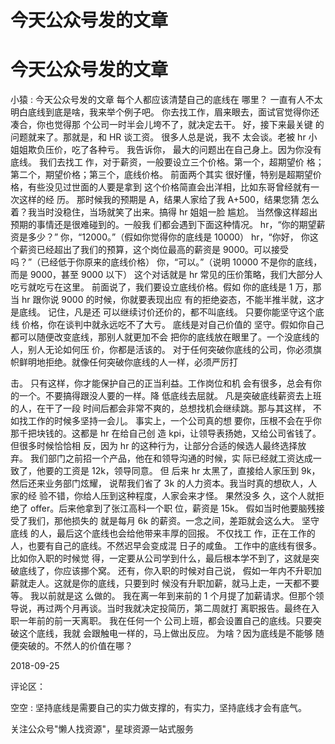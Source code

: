 # 今天公众号发的文章

# 今天公众号发的文章

小猿 : 今天公众号发的文章 每个人都应该清楚自己的底线在 哪里？ 一直有人不太明白底线到底是啥，我来举个例子吧。 你去找工作，眉来眼去，面试官觉得你还凑合，你也觉得那 个公司一时半会儿垮不了，就决定去干。 好，接下来最关键 的问题就来了。那就是，和 HR 谈工资。 很多人总是说，我不 太会谈。老被 hr 小姐姐欺负压价，吃了各种亏。 我告诉你， 最大的问题出在自己身上。因为你没有底线。 我们去找工 作，对于薪资，一般要设立三个价格。第一个，超期望价 格；第二个，期望价格；第三个，底线价格。 前面两个其实 很好懂，特别是超期望价格，有些没见过世面的人要是拿到 这个价格简直会出洋相，比如东哥曾经就有一次这样的经 历。 那时候我的预期是 A，结果人家给了我 A+500，结果您猜 怎么着？我当时没稳住，当场就笑了出来。搞得 hr 姐姐一脸 尴尬。 当然像这样超出预期的事情还是很难碰到的。一般我 们都会遇到下面这种情况。 hr，“你的期望薪资是多少？” 你，“12000。”（假如你觉得你的底线是 10000） hr，“你好， 你这个薪资已经超出了我们的预算，这个岗位最高的薪资是 9000。可以接受吗？”（已经低于你原来的底线价格） 你，“可以。”（说明 10000 不是你的底线，而是 9000，甚至 9000 以下） 这个对话就是 hr 常见的压价策略，我们大部分人 吃亏就吃亏在这里。 前面说了，我们要设立底线价格。假如 你的底线是 1 万，那当 hr 跟你说 9000 的时候，你就要表现出应 有的拒绝姿态，不能半推半就，这才是底线。 记住，凡是还 可以继续讨价还价的，都不叫底线。 只要你能坚守这个底线 价格，你在谈判中就永远吃不了大亏。 底线是对自己价值的 坚守。假如你自己都可以随便改变底线，那别人就更加不会 把你的底线放在眼里了。一个没底线的人，别人无论如何压 价，你都是活该的。 对于任何突破你底线的公司，你必须旗 帜鲜明地拒绝。就像任何突破你底线的人一样，必须严厉打

击。 只有这样，你才能保护自己的正当利益。工作岗位和机 会有很多，总会有你的一个。不要搞得跟没人要的一样。降 低底线去屈就。 凡是突破底线薪资去上班的人，在干了一段 时间后都会非常不爽的，总想找机会继续跳。那与其这样， 不如找工作的时候多坚持一会儿。 事实上，一个公司真的想 要你，压根不会在乎你那千把块钱的。这都是 hr 在给自己创 造 kpi，让领导表扬她，又给公司省钱了。 但很多时候恰恰相 反，因为 hr 的这种行为，让部分合适的候选人最终选择放 弃。 我们部门之前招一个产品，他在和领导沟通的时候，实 际已经就工资达成一致了，他要的工资是 12k，领导同意。 但 后来 hr 太黑了，直接给人家压到 9k，然后还来业务部门炫耀， 说帮我们省了 3k 的人力资本。我当时真的想砍人，人家的经 验不错，你给人压到这种程度，人家会来才怪。 果然没多 久，这个人就拒绝了 offer。后来他拿到了张江高科一个职 位，薪资是 15k。 假如当时他要脑残接受了我们，那他损失的 就是每月 6k 的薪资。一念之间，差距就会这么大。 坚守底线 的人，最后这个底线也会给他带来丰厚的回报。 不仅找工 作，正在工作的人，也要有自己的底线。不然迟早会变成混 日子的咸鱼。 工作中的底线有很多。 比如你入职的时候觉 得，一定要从公司学到什么，最后根本学不到了，这就是突 破底线了，你应该挪个窝。 还有，你入职的时候对自己说， 假如一年内不升职加薪就走人。这就是你的底线，只要到时 候没有升职加薪，就马上走，一天都不要等。 我以前就是这 么做的。 我在离一年到来前的 1 个月提了加薪请求。但那个领 导说，再过两个月再谈。当时我就决定投简历，第二周就打 离职报告。最终在入职一年前的前一天离职。 我在任何一个 公司上班，都会设置自己的底线。只要突破这个底线，我就 会跟触电一样的，马上做出反应。 为啥？因为底线是不能够 随便突破的。不然人的价值在哪？

2018-09-25

评论区：

空空 : 坚持底线是需要自己的实力做支撑的，有实力，坚持底线才会有底气。

关注公众号"懒人找资源"，星球资源一站式服务